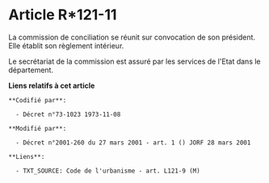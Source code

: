 # Article R*121-11

La commission de conciliation se réunit sur convocation de son président. Elle établit son règlement intérieur.

Le secrétariat de la commission est assuré par les services de l'Etat dans le département.

**Liens relatifs à cet article**

	**Codifié par**:

	  - Décret n°73-1023 1973-11-08

	**Modifié par**:

	  - Décret n°2001-260 du 27 mars 2001 - art. 1 () JORF 28 mars 2001

	**Liens**:

	  - TXT_SOURCE: Code de l'urbanisme - art. L121-9 (M)
